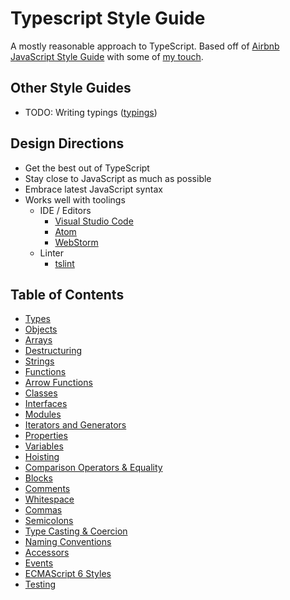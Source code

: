 # Typescript Style Guide

A mostly reasonable approach to TypeScript. Based off of [Airbnb JavaScript Style Guide](https://github.com/airbnb/javascript) with some of [my touch](https://github.com/unional/javascript).

## Other Style Guides
* TODO: Writing typings ([typings](https://github.com/typings/typings))

## Design Directions
* Get the best out of TypeScript
* Stay close to JavaScript as much as possible
* Embrace latest JavaScript syntax
* Works well with toolings
  * IDE / Editors
    * [Visual Studio Code](https://github.com/Microsoft/vscode)
    * [Atom](https://atom.io/)
    * [WebStorm](https://www.jetbrains.com/webstorm/)
  * Linter
    * [tslint](https://github.com/palantir/tslint)

## Table of Contents
* [Types](style-guide/default/types.md)
* [Objects](style-guide/default/objects.md)
* [Arrays](style-guide/default/arrays.md)
* [Destructuring](style-guide/default/destructuring.md)
* [Strings](style-guide/default/strings.md)
* [Functions](style-guide/default/functions.md)
* [Arrow Functions](style-guide/default/arrow-functions.md)
* [Classes](style-guide/default/classes.md)
* [Interfaces](style-guide/default/interfaces.md)
* [Modules](style-guide/default/modules.md)
* [Iterators and Generators](style-guide/default/iterators-and-generators.md)
* [Properties](style-guide/default/properties.md)
* [Variables](style-guide/default/variables.md)
* [Hoisting](style-guide/default/hoisting.md)
* [Comparison Operators & Equality](style-guide/default/comparison-operators-and-equality.md)
* [Blocks](style-guide/default/blocks.md)
* [Comments](style-guide/default/comments.md)
* [Whitespace](style-guide/default/whitespace.md)
* [Commas](style-guide/default/commas.md)
* [Semicolons](style-guide/default/semicolons.md)
* [Type Casting & Coercion](style-guide/default/type-casting-and-coercion.md)
* [Naming Conventions](style-guide/default/naming-conventions.md)
* [Accessors](style-guide/default/accessors.md)
* [Events](style-guide/default/events.md)
* [ECMAScript 6 Styles](style-guide/default/es2015.md)
* [Testing](style-guide/default/testing.md)
